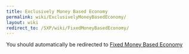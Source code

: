 ```yaml
---
title: Exclusively Money Based Economy
permalink: wiki/ExclusivelyMoneyBasedEconomy/
layout: wiki
redirect_to: /SXP/wiki/FixedMoneyBasedEconomy/
---
```


You should automatically be redirected to [Fixed Money Based Economy](/SXP/wiki/FixedMoneyBasedEconomy/)
